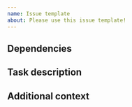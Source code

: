 ```yaml
---
name: Issue template
about: Please use this issue template!
---
```


<!-- Please choose a good title, add one estimate and one type label as well as the proper milestone (sprint) -->


## Dependencies

<!-- Mention every issue this one depends on and add the dependent label. If there is no dependency, delete this section -->

## Task description

**<!-- Insert the user story here (if it exists) -->**

<!-- Add a clear and concise description of the task -->

## Additional context

<!-- Add any other context or additional information about the issue here -->